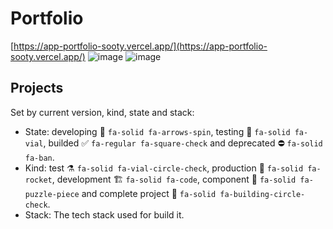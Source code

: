 # Portfolio
[https://app-portfolio-sooty.vercel.app/](https://app-portfolio-sooty.vercel.app/)
![image](https://github.com/Carlosmgs111/app.portfolio/assets/41123597/ee539bdf-e3b7-4be7-9c6b-fa2883eaf4f5)
![image](https://github.com/Carlosmgs111/app.portfolio/assets/41123597/9775e92d-abb1-4297-b135-b7c0faa0521a)


## Projects

Set by current version, kind, state and stack:
- State: developing 🔄️ `fa-solid fa-arrows-spin`, testing 🧪 `fa-solid fa-vial`, builded ✅ `fa-regular fa-square-check` and deprecated ⛔ `fa-solid fa-ban`.
- Kind: test ⚗️ `fa-solid fa-vial-circle-check`, production 🚀 `fa-solid fa-rocket`, development 🏗️ `fa-solid fa-code`, component 🧩 `fa-solid fa-puzzle-piece` and complete project 🦄 `fa-solid fa-building-circle-check`.
- Stack: The tech stack used for build it.
